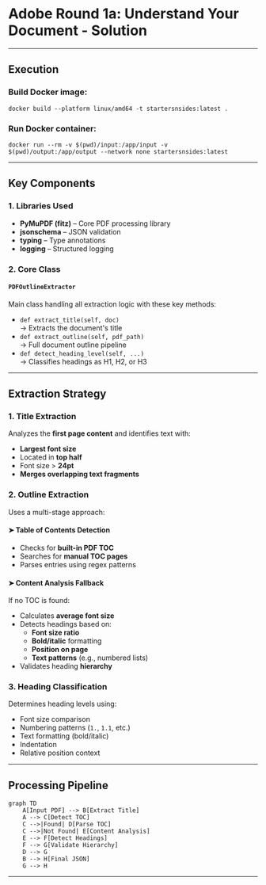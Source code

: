 # Adobe Round 1a: Understand Your Document - Solution

---
## Execution
### Build Docker image:
`docker build --platform linux/amd64 -t startersnsides:latest .`
### Run Docker container:
`docker run --rm -v $(pwd)/input:/app/input -v $(pwd)/output:/app/output --network none startersnsides:latest`

---
## Key Components

### 1. Libraries Used

- **PyMuPDF (fitz)** – Core PDF processing library  
- **jsonschema** – JSON validation  
- **typing** – Type annotations  
- **logging** – Structured logging  

### 2. Core Class

#### `PDFOutlineExtractor`

Main class handling all extraction logic with these key methods:

- `def extract_title(self, doc)`  
  → Extracts the document's title  
- `def extract_outline(self, pdf_path)`  
  → Full document outline pipeline  
- `def detect_heading_level(self, ...)`  
  → Classifies headings as H1, H2, or H3  

---

## Extraction Strategy

### 1. Title Extraction

Analyzes the **first page content** and identifies text with:

- **Largest font size**
- Located in **top half**
- Font size > **24pt**
- **Merges overlapping text fragments**

### 2. Outline Extraction

Uses a multi-stage approach:

#### ➤ Table of Contents Detection

- Checks for **built-in PDF TOC**
- Searches for **manual TOC pages**
- Parses entries using regex patterns

#### ➤ Content Analysis Fallback

If no TOC is found:

- Calculates **average font size**
- Detects headings based on:
  - **Font size ratio**
  - **Bold/italic** formatting
  - **Position on page**
  - **Text patterns** (e.g., numbered lists)
- Validates heading **hierarchy**

### 3. Heading Classification

Determines heading levels using:

- Font size comparison
- Numbering patterns (`1.`, `1.1`, etc.)
- Text formatting (bold/italic)
- Indentation
- Relative position context

---

## Processing Pipeline

```mermaid
graph TD
    A[Input PDF] --> B[Extract Title]
    A --> C[Detect TOC]
    C -->|Found| D[Parse TOC]
    C -->|Not Found| E[Content Analysis]
    E --> F[Detect Headings]
    F --> G[Validate Hierarchy]
    D --> G
    B --> H[Final JSON]
    G --> H
```
---

